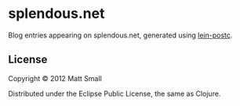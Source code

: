 # splendous.net

Blog entries appearing on splendous.net, generated using [lein-postc](https://github.com/smalls/lein-postc).


## License

Copyright © 2012 Matt Small

Distributed under the Eclipse Public License, the same as Clojure.
